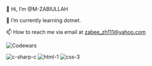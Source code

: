
👋 Hi, I’m @M-ZABIULLAH

🌱 I’m currently learning dotnet.

📫 How to reach me via email at zabee_zh111@yahoo.com
 
  ![Codewars](https://www.codewars.com/users/M-ZABIULLAH/badges/large)




![c-sharp-c](https://github.com/user-attachments/assets/aa2915f7-865f-4247-b3c5-d19e92a42b07)
![html-1](https://github.com/user-attachments/assets/723d734a-a255-4f88-8561-d94669229006)
![css-3](https://github.com/user-attachments/assets/b1df1a23-5043-4f6f-be81-d6842f852117)


<!---
M-ZABIULLAH/M-ZABIULLAH is a ✨ special ✨ repository because its `README.md` (this file) appears on your GitHub profile.
You can click the Preview link to take a look at your changes.
